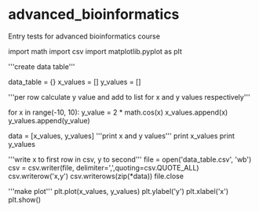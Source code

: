 # advanced_bioinformatics
Entry tests for advanced bioinformatics course

import math
import csv
import matplotlib.pyplot as plt

'''create data table'''

data_table = {}
x_values = []
y_values = []

'''per row calculate y value and add to list for x and y values respectively'''

for x in range(-10, 10):
    y_value = 2 * math.cos(x)
    x_values.append(x)
    y_values.append(y_value)

data = [x_values, y_values]
'''print x and y values'''
print x_values
print y_values

'''write x to first row in csv, y to second'''
file = open('data_table.csv', 'wb')
csv = csv.writer(file, delimiter=',',quoting=csv.QUOTE_ALL)
csv.writerow('x,y')
csv.writerows(zip(*data))
file.close

'''make plot'''
plt.plot(x_values, y_values)
plt.ylabel('y')
plt.xlabel('x')
plt.show()
